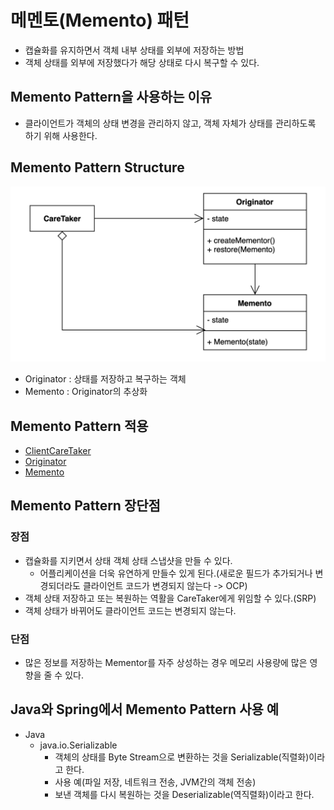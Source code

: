 # 메멘토(Memento) 패턴
- 캡슐화를 유지하면서 객체 내부 상태를 외부에 저장하는 방법
- 객체 상태를 외부에 저장했다가 해당 상태로 다시 복구할 수 있다.

## Memento Pattern을 사용하는 이유
- 클라이언트가 객체의 상태 변경을 관리하지 않고, 객체 자체가 상태를 관리하도록 하기 위해 사용한다.

## Memento Pattern Structure
![Memento.png](Memento.png)
- Originator : 상태를 저장하고 복구하는 객체
- Memento : Originator의 추상화

## Memento Pattern 적용
- [ClientCareTaker](simple%2FClient.java)
- [Originator](simple%2FGame.java)
- [Memento](simple%2FGameSave.java)

## Memento Pattern 장단점
### 장점
- 캡슐화를 지키면서 상태 객체 상태 스냅샷을 만들 수 있다.
  - 어플리케이션을 더욱 유연하게 만들수 있게 된다.(새로운 필드가 추가되거나 변경되더라도 클라이언트 코드가 변경되지 않는다 -> OCP)
- 객체 상태 저장하고 또는 복원하는 역활을 CareTaker에게 위임할 수 있다.(SRP)
- 객체 상태가 바뀌어도 클라이언트 코드는 변경되지 않는다.
### 단점
- 많은 정보를 저장하는 Mementor를 자주 상성하는 경우 메모리 사용량에 많은 영향을 줄 수 있다.

## Java와 Spring에서 Memento Pattern 사용 예
- Java
  - java.io.Serializable
    - 객체의 상태를 Byte Stream으로 변환하는 것을 Serializable(직렬화)이라고 한다.
    - 사용 예(파일 저장, 네트워크 전송, JVM간의 객체 전송)
    - 보낸 객체를 다시 복원하는 것을 Deserializable(역직렬화)이라고 한다.
